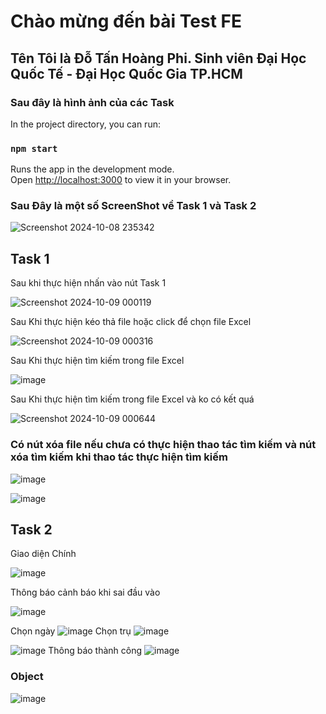 # Chào mừng đến bài Test FE
## Tên Tôi là Đỗ Tấn Hoàng Phi. Sinh viên Đại Học Quốc Tế - Đại Học Quốc Gia TP.HCM
### Sau đây là hình ảnh của các Task
In the project directory, you can run:
### `npm start`
Runs the app in the development mode.\
Open [http://localhost:3000](http://localhost:3000) to view it in your browser.

### Sau Đây là một số ScreenShot về Task 1 và Task 2
![Screenshot 2024-10-08 235342](https://github.com/user-attachments/assets/6d1a2828-b743-451d-9093-4a735470ddb0)

## Task 1
Sau khi thực hiện nhấn vào nút Task 1

![Screenshot 2024-10-09 000119](https://github.com/user-attachments/assets/4fbc05c6-38fc-46bb-b0bc-6f9f976349c6)

Sau Khi thực hiện kéo thả file hoặc click để chọn file Excel

![Screenshot 2024-10-09 000316](https://github.com/user-attachments/assets/c516c941-7607-4f30-a944-f071907d25f3)

Sau Khi thực hiện tìm kiếm trong file Excel

![image](https://github.com/user-attachments/assets/e0252c80-56ba-446c-9918-4af70a779e58)

Sau Khi thực hiện tìm kiếm trong file Excel và ko có kết quá

![Screenshot 2024-10-09 000644](https://github.com/user-attachments/assets/e6b67b4c-8722-46d6-9a8d-6d2ecb09cee1)

### Có nút xóa file nếu chưa có thực hiện thao tác tìm kiếm và nút xóa tìm kiếm khi thao tác thực hiện tìm kiếm

![image](https://github.com/user-attachments/assets/c606966e-3e51-4511-af1f-397233db3ae1)

![image](https://github.com/user-attachments/assets/697592d9-e953-4044-8efb-381af55409b0)

## Task 2

Giao diện Chính

![image](https://github.com/user-attachments/assets/5f97de14-a82b-407b-9e4b-ac114fd98c29)

Thông báo cảnh báo khi sai đầu vào

![image](https://github.com/user-attachments/assets/3d59a12c-1568-419b-9892-9098ddcf2e87)

Chọn ngày 
![image](https://github.com/user-attachments/assets/d0dfd420-60c1-4954-a287-f74f3c776131)
Chọn trụ
![image](https://github.com/user-attachments/assets/a7667c4b-5fc6-41d6-86ef-ab617ac1817f)

![image](https://github.com/user-attachments/assets/89f19eb9-bac1-4779-ac2f-49eac1d06aeb)
Thông báo thành công
![image](https://github.com/user-attachments/assets/d46960dc-df4c-47d6-aa2d-0ccfd6596ff9)
### Object
![image](https://github.com/user-attachments/assets/67e5b4ad-0960-4f9a-9ccc-e13f0072d0cd)

